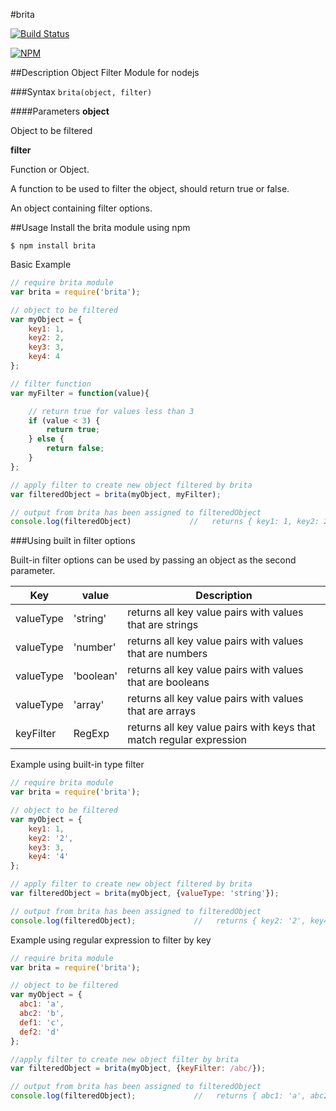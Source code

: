 #brita

[![Build Status](https://travis-ci.org/JonathanPrince/brita.svg?branch=master)](https://travis-ci.org/JonathanPrince/brita)

[![NPM](https://nodei.co/npm/brita.png?downloads=true)](https://nodei.co/npm/brita/)

##Description
Object Filter Module for nodejs

###Syntax
`brita(object, filter)`

####Parameters
**object**

  Object to be filtered

**filter**

  Function or Object.

  A function to be used to filter the object, should return true or false.

  An object containing filter options.

##Usage
Install the brita module using npm
```
$ npm install brita
```
 Basic Example
```js
// require brita module
var brita = require('brita');

// object to be filtered
var myObject = {
    key1: 1,
    key2: 2,
    key3: 3,
    key4: 4
};

// filter function
var myFilter = function(value){

    // return true for values less than 3
    if (value < 3) {
        return true;
    } else {
        return false;
    }
};

// apply filter to create new object filtered by brita
var filteredObject = brita(myObject, myFilter);

// output from brita has been assigned to filteredObject
console.log(filteredObject)             //   returns { key1: 1, key2: 2 }

```

###Using built in filter options

Built-in filter options can be used by passing an object as the second parameter.

| Key     | value      | Description      |
|---------|------------|------------------|
| valueType   | 'string'   |returns all key value pairs with values that are strings |
| valueType   | 'number'   |returns all key value pairs with values that are numbers |
| valueType   | 'boolean'  |returns all key value pairs with values that are booleans |
| valueType   | 'array'    |returns all key value pairs with values that are arrays   |
| keyFilter   | RegExp     |returns all key value pairs with keys that match regular expression |


Example using built-in type filter
```js
// require brita module
var brita = require('brita');

// object to be filtered
var myObject = {
    key1: 1,
    key2: '2',
    key3: 3,
    key4: '4'
};

// apply filter to create new object filtered by brita
var filteredObject = brita(myObject, {valueType: 'string'});

// output from brita has been assigned to filteredObject
console.log(filteredObject);             //   returns { key2: '2', key4: '4' }

```

Example using regular expression to filter by key
```js
// require brita module
var brita = require('brita');

// object to be filtered
var myObject = {
  abc1: 'a',
  abc2: 'b',
  def1: 'c',
  def2: 'd'
};

//apply filter to create new object filter by brita
var filteredObject = brita(myObject, {keyFilter: /abc/});

// output from brita has been assigned to filteredObject
console.log(filteredObject);             //   returns { abc1: 'a', abc2: 'b' }

```
